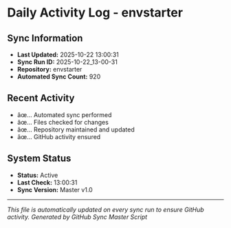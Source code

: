 ﻿# Daily Activity Log - envstarter

## Sync Information
- **Last Updated:** 2025-10-22 13:00:31
- **Sync Run ID:** 2025-10-22_13-00-31
- **Repository:** envstarter
- **Automated Sync Count:** 920

## Recent Activity
- âœ… Automated sync performed
- âœ… Files checked for changes
- âœ… Repository maintained and updated
- âœ… GitHub activity ensured

## System Status
- **Status:** Active
- **Last Check:** 13:00:31
- **Sync Version:** Master v1.0

---
*This file is automatically updated on every sync run to ensure GitHub activity.*
*Generated by GitHub Sync Master Script*
